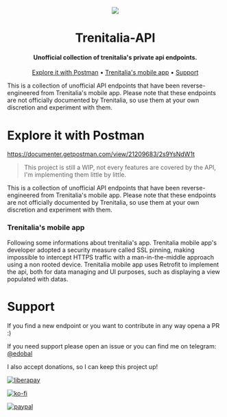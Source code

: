 <div align="center">
  <img src="https://github.com/Bbalduzz/Trenitalia-API/assets/81587335/f3eb8b46-7717-43bf-9942-eb837c19c942">
</div>
<h1 align="center">
  Trenitalia-API
</h1>

<h4 align="center">Unofficial collection of trenitalia's private api endpoints.</h4>

<p align="center">
  <a href="#Explore it with Postman">Explore it with Postman</a> •
  <a href="#dependencies">Trenitalia's mobile app</a> •
  <a href="#how-to-use">Support</a>
</p>

This is a collection of unofficial API endpoints that have been reverse-engineered from Trenitalia's mobile app. Please note that these endpoints are not officially documented by Trenitalia, so use them at your own discretion and experiment with them.

# Explore it with Postman
https://documenter.getpostman.com/view/21209683/2s9YsNdW1t

> This project is still a WIP, not every features are covered by the API, I'm implementing them little by little.

This is a collection of unofficial API endpoints that have been reverse-engineered from Trenitalia's mobile app. Please note that these endpoints are not officially documented by Trenitalia, so use them at your own discretion and experiment with them.

### Trenitalia's mobile app
Following some informations about trenitalia's app.
Trenitalia mobile app's developer adopted a security measure called SSL pinning, making impossible to intercept HTTPS traffic with a man-in-the-middle approach using a non rooted device.
Trenitalia mobile app uses Retrofit to implement the api, both for data managing and UI purposes, such as displaying a view populated with datas.

# Support
If you find a new endpoint or you want to contribute in any way opena a PR :)

If you need support please open an issue or you can find me on telegram: [@edobal](https://t.me/edobal)

I also accept donations, so I can keep this project up!

[![liberapay](https://liberapay.com/assets/widgets/donate.svg)](https://liberapay.com/balduzz/donate)

[![ko-fi](https://ko-fi.com/img/githubbutton_sm.svg)](https://ko-fi.com/C0C8T2OJ6)

[![paypal](https://www.paypalobjects.com/en_US/i/btn/btn_donateCC_LG.gif)](https://www.paypal.com/donate/?hosted_button_id=3C8G7V8DUWLQG)
